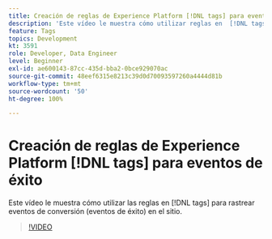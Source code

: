 ```yaml
---
title: Creación de reglas de Experience Platform [!DNL tags] para eventos de éxito
description: 'Este vídeo le muestra cómo utilizar reglas en  [!DNL tags]  para rastrear eventos de conversión (eventos de éxito) en el sitio. '
feature: Tags
topics: Development
kt: 3591
role: Developer, Data Engineer
level: Beginner
exl-id: ae600143-87cc-435d-bba2-0bce929070ac
source-git-commit: 48eef6315e8213c39d0d70093597260a4444d81b
workflow-type: tm+mt
source-wordcount: '50'
ht-degree: 100%

---
```


# Creación de reglas de Experience Platform [!DNL tags] para eventos de éxito

Este vídeo le muestra cómo utilizar las reglas en [!DNL tags] para rastrear eventos de conversión (eventos de éxito) en el sitio.

>[!VIDEO](https://video.tv.adobe.com/v/3429957/?quality=12&learn=on&captions=spa)
